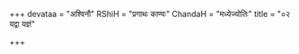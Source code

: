 +++
devataa = "अश्विनौ"
RShiH = "प्रगाथः काण्वः"
ChandaH = "मध्येज्योतिः"
title = "०२ यद्वा यज्ञं"

+++
